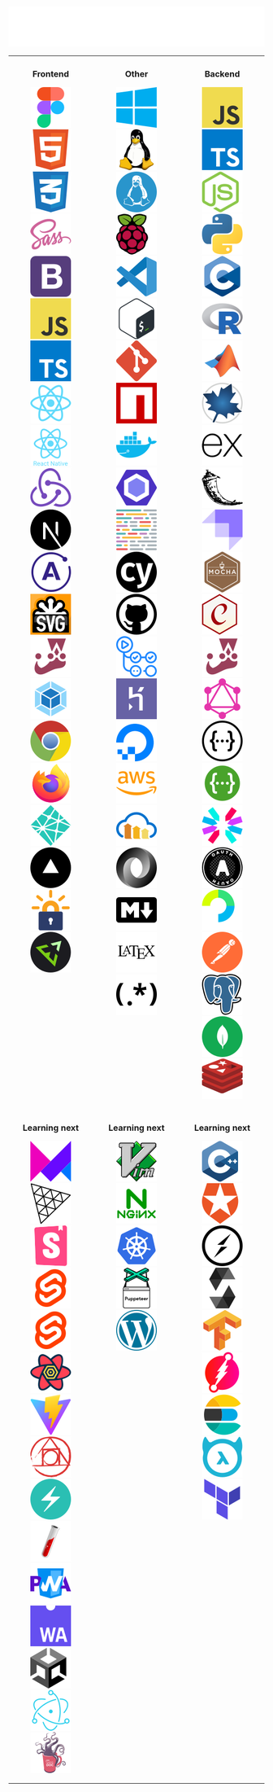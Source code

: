 <div align="center">
<img src="/Banner.svg" alt="Technologies and tools banner"/>
</div>

<table><tr><td valign="top" width="33%" align="center">

### Frontend

<a href="https://www.figma.com"><img src="icons/Figma.svg" title="Figma"></a>
<a href="https://developer.mozilla.org/en-US/docs/Web/HTML"><img src="icons/HTML.svg" title="HTML"></a>
<a href="https://developer.mozilla.org/en-US/docs/Web/CSS"><img src="icons/CSS.svg" title="CSS"></a>
<a href="https://sass-lang.com/"><img src="icons/Sass.svg" title="Sass"></a>
<a href="https://getbootstrap.com/"><img src="icons/Bootstrap.svg" title="Bootstrap"></a>
<a href="https://developer.mozilla.org/en-US/docs/Web/JavaScript"><img src="icons/JavaScript.svg" title="JavaScript"></a>
<a href="https://www.typescriptlang.org/"><img src="icons/TypeScript.svg" title="TypeScript"></a>
<a href="https://reactjs.org/"><img src="icons/React.svg" title="React"></a>
<a href="https://reactnative.dev/"><img src="icons/React-Native.svg" title="React Native"></a>
<a href="https://redux.js.org/"><img src="icons/Redux.svg" title="Redux"></a>
<a href="https://nextjs.org/"><img src="icons/Next-js.svg" title="Next.js"></a>
<a href="https://www.apollographql.com/"><img src="icons/Apollo-GraphQL.svg" title="Apollo GraphQL"></a>
<a href="https://developer.mozilla.org/en-US/docs/Web/SVG"><img src="icons/SVG.svg" title="SVG"></a>
<a href="https://jestjs.io/"><img src="icons/Jest.svg" title="Jest"></a>
<a href="https://webpack.js.org/"><img src="icons/Webpack.svg" title="Webpack"></a>
<a href="https://developer.chrome.com/docs/devtools/"><img src="icons/Chrome.svg" title="Chrome developer tools"></a>
<a href="https://firefox-source-docs.mozilla.org/devtools-user/index.html"><img src="icons/Firefox.svg" title="Firefox developer tools"></a>
<a href="https://www.netlify.com/"><img src="icons/Netlify.svg" title="Netlify"></a>
<a href="https://vercel.com/"><img src="icons/Vercel.svg" title="Vercel"></a>
<a href="https://letsencrypt.org/"><img src="icons/Lets-Encrypt.svg" title="Let's Encrypt"></a>
<a href="https://emmet.io/"><img src="icons/Emmet.svg" title="Emmet"></a>

</td><td valign="top" width="34%" align="center">

### Other

<a href="https://en.wikipedia.org/wiki/Microsoft_Windows"><img src="icons/Windows.svg" title="Windows"></a>
<a href="https://www.linux.org/"><img src="icons/Linux.svg" title="Linux"></a>
<a href="https://docs.microsoft.com/en-us/windows/wsl/"><img src="icons/WSL.svg" title="Windows Subsystem for Linux (WSL)"></a>
<a href="https://www.raspbian.org/"><img src="icons/Raspbian.svg" title="Raspbian"></a>
<a href="https://code.visualstudio.com/"><img src="icons/Visual-Studio-Code.svg" title="Visual Studio Code"></a>
<a href="https://en.wikipedia.org/wiki/Bash_(Unix_shell)"><img src="icons/Bash.svg" title="Bash"></a>
<a href="https://git-scm.com/"><img src="icons/Git.svg" title="Git"></a>
<a href="https://www.npmjs.com/"><img src="icons/NPM.svg" title="NPM"></a>
<a href="https://www.docker.com/"><img src="icons/Docker.svg" title="Docker"></a>
<a href="https://eslint.org/"><img src="icons/ESLint.svg" title="ESLint"></a>
<a href="https://prettier.io/"><img src="icons/Prettier.svg" title="Prettier"></a>
<a href="https://www.cypress.io/"><img src="icons/Cypress.svg" title="Cypress"></a>
<a href="https://github.com/"><img src="icons/GitHub.svg" title="GitHub"></a>
<a href="https://github.com/features/actions"><img src="icons/Github-Actions.svg" title="GitHub Actions"></a>
<a href="https://www.heroku.com"><img src="icons/Heroku.svg" title="Heroku"></a>
<a href="https://www.digitalocean.com/"><img src="icons/DigitalOcean.svg" title="Digital Ocean"></a>
<a href="https://aws.amazon.com/"><img src="icons/AWS.svg" title="AWS"></a>
<a href="https://cloudinary.com/"><img src="icons/Cloudinary.svg" title="Cloudinary"></a>
<a href="https://www.json.org/json-en.html"><img src="icons/JSON.svg" title="JSON"></a>
<a href="https://en.wikipedia.org/wiki/Markdown"><img src="icons/Markdown.svg" title="Markdown"></a>
<a href="https://www.latex-project.org/"><img src="icons/LaTeX.svg" title="LaTeX"></a>
<a href="https://en.wikipedia.org/wiki/Regular_expression"><img src="icons/RegEx.svg" title="Regular expressions"></a>

</td><td valign="top" width="33%" align="center">

### Backend

<a href="https://developer.mozilla.org/en-US/docs/Web/JavaScript"><img src="icons/JavaScript.svg" title="JavaScript"></a>
<a href="https://www.typescriptlang.org/"><img src="icons/TypeScript.svg" title="TypeScript"></a>
<a href="https://nodejs.org"><img src="icons/NodeJS.svg" title="NodeJS"></a>
<a href="https://www.python.org/"><img src="icons/Python.svg" title="Python"></a>
<a href="https://en.wikipedia.org/wiki/C_(programming_language)"><img src="icons/C.svg" title="C"></a>
<a href="https://www.r-project.org/"><img src="icons/R.svg" title="R"></a>
<a href="https://www.mathworks.com/products/matlab.html"><img src="icons/MATLAB.svg  " title="MATLAB"></a>
<a href="https://www.maplesoft.com/products/Maple/"><img src="icons/Maple.svg" title="Maple"></a>
<a href="https://expressjs.com/"><img src="icons/Express.svg" title="Express"></a>
<a href="https://flask.palletsprojects.com/en/2.0.x/"><img src="icons/Flask.svg" title="Flask"></a>
<a href="https://strapi.io/"><img src="icons/Strapi.svg" title="Strapi"></a>
<a href="https://mochajs.org/"><img src="icons/Mocha.svg" title="Mocha"></a>
<a href="https://www.chaijs.com/"><img src="icons/Chai.svg" title="Chai"></a>
<a href="https://jestjs.io/"><img src="icons/Jest.svg" title="Jest"></a>
<a href="https://graphql.org/"><img src="icons/GraphQL.svg" title="GraphQL"></a>
<a href="https://en.wikipedia.org/wiki/Representational_state_transfer"><img src="icons/REST.svg" title="REST APIs"></a>
<a href="https://swagger.io/"><img src="icons/Swagger.svg" title="Swagger"></a>
<a href="https://jwt.io/"><img src="icons/JWT.svg" title="JSON Web Tokens"></a>
<a href="https://www.oauth.com/"><img src="icons/OAuth.svg" title="OAuth"></a>
<a href="https://www.passportjs.org/"><img src="icons/Passport.svg" title="Passport"></a>
<a href="https://www.postman.com/"><img src="icons/Postman.svg" title="Postman"></a>
<a href="https://www.postgresql.org/"><img src="icons/PostgreSQL.svg" title="PostgreSQL"></a>
<a href="https://www.mongodb.com/"><img src="icons/MongoDB.svg" title="MongoDB"></a>
<a href="https://redis.io/"><img src="icons/Redis.svg" title="Redis"></a>

</td></tr><tr><td valign="top" width="33%" align="center">

<!-- Frontend -->

### Learning next

<a href="https://www.framer.com/motion/"><img src="icons/Framer-Motion.svg" title="Framer Motion"></a>
<a href="https://threejs.org/"><img src="icons/Three-JS.svg" title="Three.js"></a>
<a href="https://storybook.js.org/"><img src="icons/Storybook.svg" title="Storybook"></a>
<a href="https://svelte.dev/"><img src="icons/Svelte.svg" title="Svelte"></a>
<a href="https://kit.svelte.dev/"><img src="icons/SvelteKit.svg" title="SvelteKit"></a>
<a href="https://react-query.tanstack.com/"><img src="icons/React-Query.svg" title="React Query"></a>
<a href="https://vitejs.dev/"><img src="icons/Vite.svg" title="Vite"></a>
<a href="https://postcss.org/"><img src="icons/PostCSS.svg" title="PostCSS"></a>
<a href="https://chakra-ui.com/"><img src="icons/Chakra-UI.svg" title="Chakra UI"></a>
<a href="https://jekyllrb.com/"><img src="icons/Jekyll.svg" title="Jekyll"></a>
<a href="https://web.dev/progressive-web-apps/"><img src="icons/PWA.svg" title="Progressive Web Apps"></a>
<a href="https://developer.mozilla.org/en-US/docs/WebAssembly"><img src="icons/WebAssembly.svg" title="WebAxissembly"></a>
<a href="https://unity.com/"><img src="icons/Unity.svg" title="Unity"></a>
<a href="https://www.electronjs.org/"><img src="icons/Electron.svg" title="Electron"></a>
<a href="https://sassdoc.com/"><img src="icons/SassDoc.svg" title="SassDoc"></a>

</td><td valign="top" width="34%" align="center">

<!-- Other -->

### Learning next

<a href="https://marketplace.visualstudio.com/items?itemName=vscodevim.vim"><img src="icons/Vim.svg" title="Vim"></a>
<a href="https://www.nginx.com/"><img src="icons/NGINX.svg" title="NGINX"></a>
<a href="https://kubernetes.io/"><img src="icons/Kubernetes.svg" title="Kubernetes"></a>
<a href="https://pptr.dev/"><img src="icons/Puppeteer.svg" title="Puppeteer"></a>
<a href="https://wordpress.com/"><img src="icons/Wordpress.svg" title="Wordpress"></a>

</td><td valign="top" width="33%" align="center">

<!-- Backend -->

### Learning next

<a href="https://en.wikipedia.org/wiki/C%2B%2B"><img src="icons/C++.svg" title="C++"></a>
<a href="https://auth0.com/"><img src="icons/Auth0.svg" title="Auth0"></a>
<a href="https://socket.io/"><img src="icons/Socket-IO.svg" title="Socket.IO"></a>
<a href="https://docs.soliditylang.org"><img src="icons/Solidity.svg" title="Solidity"></a>
<a href="https://www.tensorflow.org/"><img src="icons/TensorFlow.svg" title="TensorFlow"></a>
<a href="https://dgraph.io/"><img src="icons/Dgraph.svg" title="Dgraph"></a>
<a href="https://www.elastic.co/"><img src="icons/Elasticsearch.svg" title="Elasticsearch"></a>
<a href="https://hasura.io/"><img src="icons/Hasura.svg" title="Hasura"></a>
<a href="https://www.terraform.io/"><img src="icons/Terraform.svg" title="Terraform"></a>

</td></tr></table>
